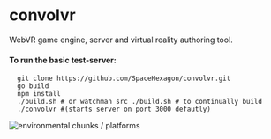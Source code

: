 # convolvr
WebVR game engine, server and virtual reality authoring tool.
#### To run the basic test-server:
```
  git clone https://github.com/SpaceHexagon/convolvr.git
  go build
  npm install
  ./build.sh # or watchman src ./build.sh # to continually build
  ./convolvr #(starts server on port 3000 defautly)

```
![environmental chunks / platforms](http://spacehexagon.com/app/Screenshot_138.png)

